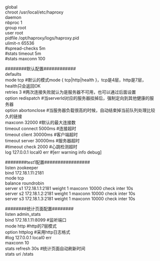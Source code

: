 global  
chroot /usr/local/etc/haproxy  
daemon  
nbproc 1  
group root  
user root  
pidfile /opt/haproxy/logs/haproxy.pid  
ulimit-n 65536  
#spread-checks 5m   
#stats timeout 5m  
#stats maxconn 100  

########默认配置############  
defaults  
mode tcp               #默认的模式mode { tcp|http|health }，tcp是4层，http是7层，health只会返回OK  
retries 3              #两次连接失败就认为是服务器不可用，也可以通过后面设置  
option redispatch      #当serverId对应的服务器挂掉后，强制定向到其他健康的服务器  
option abortonclose    #当服务器负载很高的时候，自动结束掉当前队列处理比较久的链接  
maxconn 32000          #默认的最大连接数  
timeout connect 5000ms #连接超时  
timeout client 30000ms #客户端超时  
timeout server 30000ms #服务器超时  
#timeout check 2000    #心跳检测超时  
log 127.0.0.1 local0 err #[err warning info debug]  

########test1配置#################  
listen zookeeper  
bind 172.18.1.11:2181  
mode tcp  
balance roundrobin  
server s1 172.18.1.1:2181 weight 1 maxconn 10000 check inter 10s  
server s2 172.18.1.2:2181 weight 1 maxconn 10000 check inter 10s  
server s3 172.18.1.3:2181 weight 1 maxconn 10000 check inter 10s  

########统计页面配置########  
listen admin_stats  
bind 172.18.1.11:8099 #监听端口  
mode http         #http的7层模式  
option httplog    #采用http日志格式  
#log 127.0.0.1 local0 err  
maxconn 10  
stats refresh 30s #统计页面自动刷新时间  
stats uri /stats
